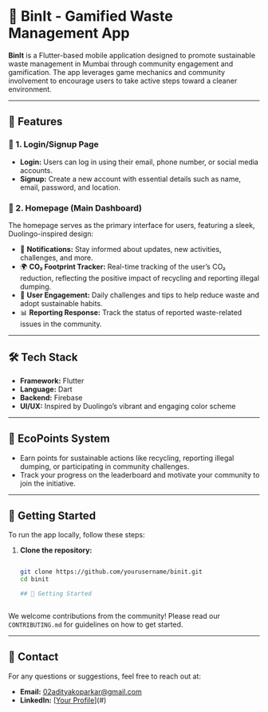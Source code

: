 # 🌿 BinIt - Gamified Waste Management App

**BinIt** is a Flutter-based mobile application designed to promote sustainable waste management in Mumbai through community engagement and gamification. The app leverages game mechanics and community involvement to encourage users to take active steps toward a cleaner environment.

---

## 🚀 Features

### 📝 1. Login/Signup Page
- **Login:** Users can log in using their email, phone number, or social media accounts.
- **Signup:** Create a new account with essential details such as name, email, password, and location.

### 🏡 2. Homepage (Main Dashboard)
The homepage serves as the primary interface for users, featuring a sleek, Duolingo-inspired design:
- 🔔 **Notifications:** Stay informed about updates, new activities, challenges, and more.
- 🌍 **CO₂ Footprint Tracker:** Real-time tracking of the user’s CO₂ reduction, reflecting the positive impact of recycling and reporting illegal dumping.
- 🎯 **User Engagement:** Daily challenges and tips to help reduce waste and adopt sustainable habits.
- 📊 **Reporting Response:** Track the status of reported waste-related issues in the community.

---

## 🛠️ Tech Stack
- **Framework:** Flutter
- **Language:** Dart
- **Backend:** Firebase
- **UI/UX:** Inspired by Duolingo’s vibrant and engaging color scheme

---

## 🌱 EcoPoints System
- Earn points for sustainable actions like recycling, reporting illegal dumping, or participating in community challenges.
- Track your progress on the leaderboard and motivate your community to join the initiative.

---

## 📱 Getting Started

To run the app locally, follow these steps:

1. **Clone the repository:**
   ```bash
   
   git clone https://github.com/yourusername/binit.git
   cd binit

   ## 📱 Getting Started



We welcome contributions from the community! Please read our `CONTRIBUTING.md` for guidelines on how to get started.

---

## 📧 Contact

For any questions or suggestions, feel free to reach out at:
- **Email:** 02adityakoparkar@gmail.com
- **LinkedIn:** [[Your Profile](https://www.linkedin.com/in/aditya-koparkar-68a5232a7/)](#)

